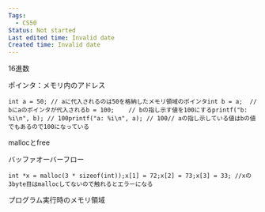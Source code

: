 ```yaml
---
Tags:
  - CS50
Status: Not started
Last edited time: Invalid date
Created time: Invalid date
---
```

16進数

ポインタ：メモリ内のアドレス

```
int a = 50; // aに代入されるのは50を格納したメモリ領域のポインタint b = a;  // bにaのポインタが代入されるb = 100;    // bの指し示す値を100にするprintf("b: %i\n", b); // 100printf("a: %i\n", a); // 100// aの指し示している値はbの値でもあるので100になっている 
```

mallocとfree

バッファオーバーフロー

```
int *x = malloc(3 * sizeof(int));x[1] = 72;x[2] = 73;x[3] = 33; //xの3byte目はmallocしてないので触れるとエラーになる
```

  

プログラム実行時のメモリ領域